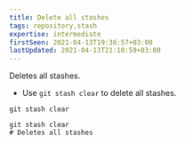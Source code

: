 ```yaml
---
title: Delete all stashes
tags: repository,stash
expertise: intermediate
firstSeen: 2021-04-13T19:36:57+03:00
lastUpdated: 2021-04-13T21:10:59+03:00
---
```


Deletes all stashes.

- Use `git stash clear` to delete all stashes.

```shell
git stash clear
```

```shell
git stash clear
# Deletes all stashes
```
